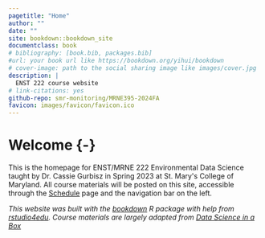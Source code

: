 ```yaml
--- 
pagetitle: "Home"
author: ""
date: ""
site: bookdown::bookdown_site
documentclass: book
# bibliography: [book.bib, packages.bib]
#url: your book url like https://bookdown.org/yihui/bookdown
# cover-image: path to the social sharing image like images/cover.jpg
description: |
  ENST 222 course website
# link-citations: yes
github-repo: smr-monitoring/MRNE395-2024FA
favicon: images/favicon/favicon.ico
---
```

# Welcome {-}

This is the homepage for ENST/MRNE 222 Environmental Data Science taught by Dr. Cassie Gurbisz in Spring 2023 at St. Mary's College of Maryland. All course materials will be posted on this site, accessible through the [Schedule](https://enst222-sp2023.github.io/website/schedule.html) page and the navigation bar on the left.

*This website was built with the [bookdown](https://bookdown.org/yihui/bookdown) R package with help from [rstudio4edu](https://rstudio4edu.github.io/rstudio4edu-book/). Course materials are largely adapted from [Data Science in a Box](https://datasciencebox.org/)*  





